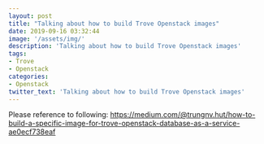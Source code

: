```yaml
---
layout: post
title: "Talking about how to build Trove Openstack images"
date: 2019-09-16 03:32:44
image: '/assets/img/'
description: 'Talking about how to build Trove Openstack images'
tags:
- Trove
- Openstack
categories:
- Openstack
twitter_text: 'Talking about how to build Trove Openstack images'
---
```



Please reference to following:
https://medium.com/@trungnv.hut/how-to-build-a-specific-image-for-trove-openstack-database-as-a-service-ae0ecf738eaf

